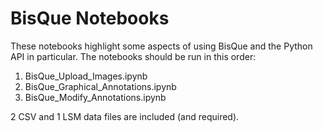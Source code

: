 # BisQue Notebooks #

These notebooks highlight some aspects of using BisQue and the Python API in particular.
The notebooks should be run in this order:

  1. BisQue_Upload_Images.ipynb
  2. BisQue_Graphical_Annotations.ipynb
  3. BisQue_Modify_Annotations.ipynb

2 CSV and 1 LSM data files are included (and required).
